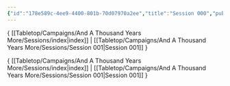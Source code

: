 ```yaml
---
{"id":"178e589c-4ee9-4400-801b-70d07970a2ee","title":"Session 000","publish":true,"date_created":"Saturday, June 10th 2023, 12:51:38 pm","date_modified":"Saturday, March 30th 2024, 11:24:41 pm","path":"Tabletop/Campaigns/And A Thousand Years More/Sessions/Session 000.md","permalink":"/tabletop/campaigns/and-a-thousand-years-more/sessions/session-000/","PassFrontmatter":true}
---
```



{ [[Tabletop/Campaigns/And A Thousand Years More/Sessions/index\|index]] | [[Tabletop/Campaigns/And A Thousand Years More/Sessions/Session 001\|Session 001]] }

{ [[Tabletop/Campaigns/And A Thousand Years More/Sessions/index\|index]] | [[Tabletop/Campaigns/And A Thousand Years More/Sessions/Session 001\|Session 001]] }
